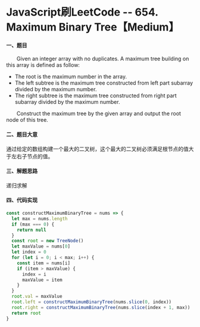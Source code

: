 # JavaScript刷LeetCode -- 654. Maximum Binary Tree【Medium】

#### 一、题目

&emsp;&emsp;Given an integer array with no duplicates. A maximum tree building on this array is defined as follow:

 - The root is the maximum number in the array.
 - The left subtree is the maximum tree constructed from left part subarray divided by the maximum number.
 - The right subtree is the maximum tree constructed from right part subarray divided by the maximum number.

&emsp;&emsp;Construct the maximum tree by the given array and output the root node of this tree.

#### 二、题目大意

  通过给定的数组构建一个最大的二叉树，这个最大的二叉树必须满足根节点的值大于左右子节点的值。

#### 三、解题思路 

  递归求解

#### 四、代码实现

```JavaScript
const constructMaximumBinaryTree = nums => {
  let max = nums.length
  if (max === 0) {
    return null
  }
  const root = new TreeNode()
  let maxValue = nums[0]
  let index = 0
  for (let i = 0; i < max; i++) {
    const item = nums[i]
    if (item > maxValue) {
      index = i
      maxValue = item
    }
  }
  root.val = maxValue
  root.left = constructMaximumBinaryTree(nums.slice(0, index))
  root.right = constructMaximumBinaryTree(nums.slice(index + 1, max))
  return root
}
```